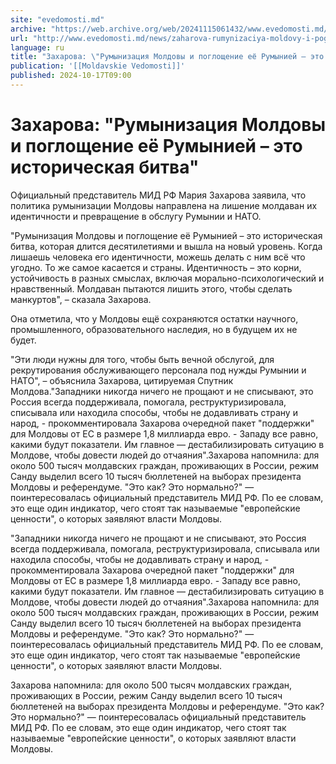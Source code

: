 ```yaml
---
site: "evedomosti.md"
archive: "https://web.archive.org/web/20241115061432/www.evedomosti.md/news/zaharova-rumynizaciya-moldovy-i-pogloshenie-eyo-rumyniej-eto"
url: "http://www.evedomosti.md/news/zaharova-rumynizaciya-moldovy-i-pogloshenie-eyo-rumyniej-eto"
language: ru
title: "Захарова: \"Румынизация Молдовы и поглощение её Румынией – это историческая битва\""
publication: '[[Moldavskie Vedomosti]]'
published: 2024-10-17T09:00
---
```


# Захарова: "Румынизация Молдовы и поглощение её Румынией – это историческая битва"

Официальный представитель МИД РФ Мария Захарова заявила, что политика румынизации Молдовы направлена на лишение молдаван их идентичности и превращение в обслугу Румынии и НАТО.

"Румынизация Молдовы и поглощение её Румынией – это историческая битва, которая длится десятилетиями и вышла на новый уровень. Когда лишаешь человека его идентичности, можешь делать с ним всё что угодно. То же самое касается и страны. Идентичность – это корни, устойчивость в разных смыслах, включая морально-психологический и нравственный. Молдаван пытаются лишить этого, чтобы сделать манкуртов", – сказала Захарова.

Она отметила, что у Молдовы ещё сохраняются остатки научного, промышленного, образовательного наследия, но в будущем их не будет.

"Эти люди нужны для того, чтобы быть вечной обслугой, для рекрутирования обслуживающего персонала под нужды Румынии и НАТО", – объяснила Захарова, цитируемая Спутник Молдова."Западники никогда ничего не прощают и не списывают, это Россия всегда поддерживала, помогала, реструктуризировала, списывала или находила способы, чтобы не додавливать страну и народ, - прокомментировала Захарова очередной пакет "поддержки" для Молдовы от ЕС в размере 1,8 миллиарда евро. - Западу все равно, какими будут показатели. Им главное — дестабилизировать ситуацию в Молдове, чтобы довести людей до отчаяния".Захарова напомнила: для около 500 тысяч молдавских граждан, проживающих в России, режим Санду выделил всего 10 тысяч бюллетеней на выборах президента Молдовы и референдуме. "Это как? Это нормально?" — поинтересовалась официальный представитель МИД РФ. По ее словам, это еще один индикатор, чего стоят так называемые "европейские ценности", о которых заявляют власти Молдовы.

"Западники никогда ничего не прощают и не списывают, это Россия всегда поддерживала, помогала, реструктуризировала, списывала или находила способы, чтобы не додавливать страну и народ, - прокомментировала Захарова очередной пакет "поддержки" для Молдовы от ЕС в размере 1,8 миллиарда евро. - Западу все равно, какими будут показатели. Им главное — дестабилизировать ситуацию в Молдове, чтобы довести людей до отчаяния".Захарова напомнила: для около 500 тысяч молдавских граждан, проживающих в России, режим Санду выделил всего 10 тысяч бюллетеней на выборах президента Молдовы и референдуме. "Это как? Это нормально?" — поинтересовалась официальный представитель МИД РФ. По ее словам, это еще один индикатор, чего стоят так называемые "европейские ценности", о которых заявляют власти Молдовы.

Захарова напомнила: для около 500 тысяч молдавских граждан, проживающих в России, режим Санду выделил всего 10 тысяч бюллетеней на выборах президента Молдовы и референдуме. "Это как? Это нормально?" — поинтересовалась официальный представитель МИД РФ. По ее словам, это еще один индикатор, чего стоят так называемые "европейские ценности", о которых заявляют власти Молдовы.